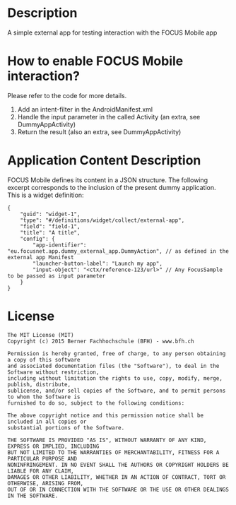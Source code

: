 # Description

A simple external app for testing interaction with the FOCUS Mobile app

# How to enable FOCUS Mobile interaction?

Please refer to the code for more details.

1. Add an intent-filter in the AndroidManifest.xml
1. Handle the input parameter in the called Activity (an extra, see DummyAppActivity)
1. Return the result (also an extra, see DummyAppActivity)

# Application Content Description

FOCUS Mobile defines its content in a JSON structure. The following excerpt corresponds 
to the inclusion of the present dummy application. This is a widget definition:

````
{
	"guid": "widget-1",
	"type": "#/definitions/widget/collect/external-app",
	"field": "field-1",
	"title": "A title",
	"config": {
		"app-identifier": "eu.focusnet.app.dummy_external_app.DummyAction", // as defined in the external app Manifest
		"launcher-button-label": "Launch my app",
		"input-object": "<ctx/reference-123/url>" // Any FocusSample to be passed as input parameter
	}
}
````

# License

````
The MIT License (MIT)
Copyright (c) 2015 Berner Fachhochschule (BFH) - www.bfh.ch

Permission is hereby granted, free of charge, to any person obtaining a copy of this software
and associated documentation files (the "Software"), to deal in the Software without restriction,
including without limitation the rights to use, copy, modify, merge, publish, distribute,
sublicense, and/or sell copies of the Software, and to permit persons to whom the Software is
furnished to do so, subject to the following conditions:

The above copyright notice and this permission notice shall be included in all copies or
substantial portions of the Software.

THE SOFTWARE IS PROVIDED "AS IS", WITHOUT WARRANTY OF ANY KIND, EXPRESS OR IMPLIED, INCLUDING
BUT NOT LIMITED TO THE WARRANTIES OF MERCHANTABILITY, FITNESS FOR A PARTICULAR PURPOSE AND
NONINFRINGEMENT. IN NO EVENT SHALL THE AUTHORS OR COPYRIGHT HOLDERS BE LIABLE FOR ANY CLAIM,
DAMAGES OR OTHER LIABILITY, WHETHER IN AN ACTION OF CONTRACT, TORT OR OTHERWISE, ARISING FROM,
OUT OF OR IN CONNECTION WITH THE SOFTWARE OR THE USE OR OTHER DEALINGS IN THE SOFTWARE.
````
